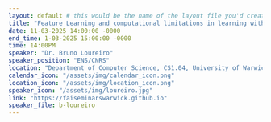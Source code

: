 ```yaml
---
layout: default # this would be the name of the layout file you'd create for events
title: "Feature Learning and computational limitations in learning with multi-index models"
date: 11-03-2025 14:00:00 -0000
end_time: 1-03-2025 15:00:00 -0000
time: 14:00PM
speaker: "Dr. Bruno Loureiro"
speaker_position: "ENS/CNRS"
location: "Department of Computer Science, CS1.04, University of Warwick, Coventry, UK"
calendar_icon: "/assets/img/calendar_icon.png"
location_icon: "/assets/img/location_icon.png"
speaker_icon: "/assets/img/loureiro.jpg"
link: "https://faiseminarswarwick.github.io"
speaker_file: b-loureiro
---
```


